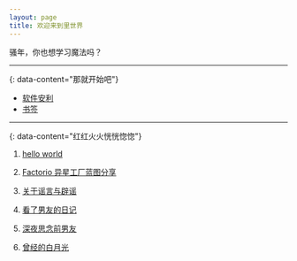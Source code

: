 ```yaml
---
layout: page 
title: 欢迎来到里世界
---
```


骚年，你也想学习魔法吗？

---
{: data-content="那就开始吧"}

- [软件安利](/loli/aff)
- [书签](/loli/link)

---
{: data-content="红红火火恍恍惚惚"}

1. [hello world](/loli/logs/hello-world)

2. [Factorio 异星工厂蓝图分享](/loli/logs/factorio-blueprints)

3. [关于谣言与辟谣](/loli/logs/fact-check)

4. [看了男友的日记](/loli/logs/2022-03-15)

5. [深夜思念前男友](/loli/logs/2022-04-26)

6. [曾经的白月光](/loli/logs/2022-04-27)

   
